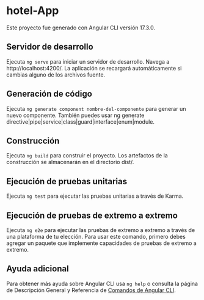 # hotel-App

Este proyecto fue generado con Angular CLI versión 17.3.0.

## Servidor de desarrollo

Ejecuta `ng serve` para iniciar un servidor de desarrollo. Navega a http://localhost:4200/. La aplicación se recargará automáticamente si cambias alguno de los archivos fuente.

## Generación de código

Ejecuta `ng generate component nombre-del-componente` para generar un nuevo componente. También puedes usar ng generate directive|pipe|service|class|guard|interface|enum|module.

## Construcción

Ejecuta `ng build` para construir el proyecto. Los artefactos de la construcción se almacenarán en el directorio dist/.

## Ejecución de pruebas unitarias

Ejecuta `ng test` para ejecutar las pruebas unitarias a través de Karma.

## Ejecución de pruebas de extremo a extremo

Ejecuta `ng e2e` para ejecutar las pruebas de extremo a extremo a través de una plataforma de tu elección. Para usar este comando, primero debes agregar un paquete que implemente capacidades de pruebas de extremo a extremo.

## Ayuda adicional

Para obtener más ayuda sobre Angular CLI usa `ng help` o consulta la página de Descripción General y Referencia de [Comandos de Angular CLI](https://angular.io/cli).

